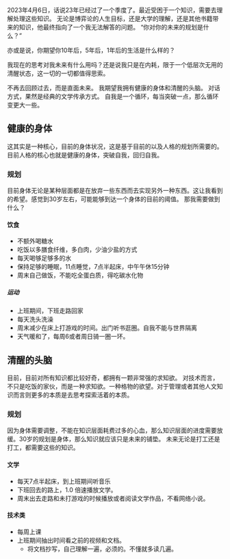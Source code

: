 2023年4月6日，话说23年已经过了一个季度了。最近受困于一个知识，需要去理解处理这些知识。
无论是博弈论的人生目标，还是大学的理解，还是其他书籍带来的知识，他最终指向了一个我无法解答的问题。
“你对你的未来的规划是什么？” <br/>

亦或是说，你期望你10年后，5年后，1年后的生活是什么样的？

我现在的思考对我未来有什么用吗？还是说我只是在内耗，限于一个低层次无用的清醒状态，这一切的一切都值得思索。

不再去回顾过去，而是直面未来。
我期望我拥有健康的身体和清醒的头脑。
对话方式，果然是经典的文学传承方式。
自我是一个循环，每当突破一点，那么循环变更大一些。
## 健康的身体
这其实是一种核心，目前的身体状况，这是基于目前的以及人格的规划所需要的。目前人格的核心也就是健康的身体，突破自我，回归自我。
### 规划
目前身体无论是某种层面都是在放弃一些东西而去实现另外一种东西。这让我看到的希望。感觉到30岁左右，可能能够到达一个身体的目前的阈值。
那我需要做到什么？
#### 饮食
* 不额外喝糖水
* 吃饭以多膳食纤维，多白肉，少油少盐的方式
* 每天喝够足够多的水
* 保持足够的睡眠，11点睡觉，7点半起床，中午午休15分钟
* 周末自己做饭，不能吃全蛋白质，得吃碳水化物
##### 运动
* 上班期间，下班走路回家
* 每天洗头洗澡
* 周末减少在床上打游戏的时间。出门听书逛圈。自我不能与世界隔离
* 天气暖和了，每周6或者周日骑一圈一环。

## 清醒的头脑
目前，目前对所有知识都比较好奇，都拥有一颗非常强的求知欲。
对技术而言，不只是吃饭的家伙，而是一种求知欲。一种格物的欲望。对于管理或者其他人文知识而言则更多的本质是去思考探索活着的本质。
### 规划
因为身体需要调整，不能在知识层面耗费过多的心血，那么知识层面的进度需要放缓。30岁的规划是身体，那么知识就应该只是未来的铺垫。
未来无论是打工还是打工，都需要这些的知识。
#### 文学
* 每天7点半起床，到上班期间听音乐
* 下班回去的路上，1.0 倍速播放文学。
* 周末出去走路和未打游戏的时候播放或者阅读文学作品，不看网络小说。
#### 技术类
* 每周上课
* 上班期间抽出时间看之前的视频和文档。
  * 将文档抄写，自己理解一遍，必须的。不懂就多读几遍。 


